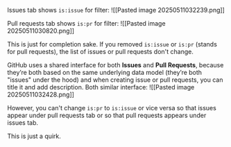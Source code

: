 Issues tab shows `is:issue` for filter:
![[Pasted image 20250511032239.png]]

Pull requests tab shows `is:pr` for filter:
![[Pasted image 20250511030820.png]]

This is just for completion sake. If you removed `is:issue` or `is:pr` (stands for pull requests), the list of issues or pull requests don't change. 

GitHub uses a shared interface for both **Issues** and **Pull Requests**, because they’re both based on the same underlying data model (they’re both "issues" under the hood) and when creating issue or pull requests, you can title it and add description. Both similar interface:
![[Pasted image 20250511032428.png]]

However, you can't change `is:pr` to `is:issue` or vice versa so that issues appear under pull requests tab or so that pull requests appears under issues tab. 

This is just a quirk.